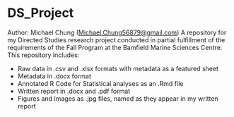 # DS_Project
Author: Michael Chung (Michael.Chung56879@gmail.com)
A repository for my Directed Studies research project conducted in partial fulfillment of the requirements of the Fall Program at the Bamfield Marine Sciences Centre.
This repository includes:
- Raw data in .csv and .xlsx formats with metadata as a featured sheet
- Metadata in .docx format
- Annotated R Code for Statistical analyses as an .Rmd file
- Written report in .docx and .pdf format 
- Figures and Images as .jpg files, named as they appear in my written report
